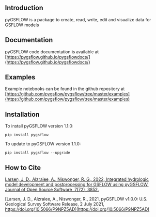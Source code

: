 Introduction
-----------------------------------------------

pyGSFLOW is a  package to create, read, write, edit and visualize data for GSFLOW models


Documentation
------------------------------------------------

pyGSFLOW code documentation is available at [https://pygsflow.github.io/pygsflowdocs/](https://pygsflow.github.io/pygsflowdocs/)


Examples
------------------------------------------------

Example notebooks can be found in the github repository at [https://github.com/pygsflow/pygsflow/tree/master/examples](https://github.com/pygsflow/pygsflow/tree/master/examples)


Installation
------------------------------------------------

To install pyGSFLOW version 1.1.0:

    pip install pygsflow

To update to pyGSFLOW version 1.1.0:

    pip install pygsflow --upgrade


How to Cite
------------------------------------------------

[Larsen, J. D., Alzraiee, A., Niswonger, R. G., 2022, Integrated hydrologic model development 
and postprocessing for GSFLOW using pyGSFLOW. Journal of Open Source Software, 7(72), 3852. 
](https://doi.org/10.21105/joss.03852)

[Larsen, J. D., Alzraiee, A., Niswonger, R., 2021, pyGSFLOW v1.0.0: U.S. Geological
Survey Software Release, 2 July 2021, https://doi.org/10.5066/P9NPZ5AD](https://doi.org/10.5066/P9NPZ5AD)
